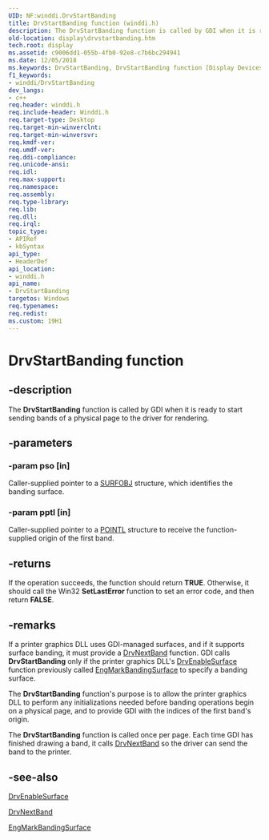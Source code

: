```yaml
---
UID: NF:winddi.DrvStartBanding
title: DrvStartBanding function (winddi.h)
description: The DrvStartBanding function is called by GDI when it is ready to start sending bands of a physical page to the driver for rendering.
old-location: display\drvstartbanding.htm
tech.root: display
ms.assetid: c9006dd1-055b-4fb0-92e8-c7b6bc294941
ms.date: 12/05/2018
ms.keywords: DrvStartBanding, DrvStartBanding function [Display Devices], ddifncs_d0cd5c63-cf46-472a-be6c-8d9dd124a2b2.xml, display.drvstartbanding, winddi/DrvStartBanding
f1_keywords:
- winddi/DrvStartBanding
dev_langs:
- c++
req.header: winddi.h
req.include-header: Winddi.h
req.target-type: Desktop
req.target-min-winverclnt: 
req.target-min-winversvr: 
req.kmdf-ver: 
req.umdf-ver: 
req.ddi-compliance: 
req.unicode-ansi: 
req.idl: 
req.max-support: 
req.namespace: 
req.assembly: 
req.type-library: 
req.lib: 
req.dll: 
req.irql: 
topic_type:
- APIRef
- kbSyntax
api_type:
- HeaderDef
api_location:
- winddi.h
api_name:
- DrvStartBanding
targetos: Windows
req.typenames: 
req.redist: 
ms.custom: 19H1
---
```


# DrvStartBanding function


## -description


The <b>DrvStartBanding</b> function is called by GDI when it is ready to start sending bands of a physical page to the driver for rendering.


## -parameters




### -param pso [in]

Caller-supplied pointer to a <a href="https://docs.microsoft.com/windows/desktop/api/winddi/ns-winddi-surfobj">SURFOBJ</a> structure, which identifies the banding surface.


### -param pptl [in]

Caller-supplied pointer to a <a href="https://docs.microsoft.com/windows/desktop/api/windef/ns-windef-pointl">POINTL</a> structure to receive the function-supplied origin of the first band.


## -returns



If the operation succeeds, the function should return <b>TRUE</b>. Otherwise, it should call the Win32 <b>SetLastError</b> function to set an error code, and then return <b>FALSE</b>.




## -remarks



If a printer graphics DLL uses GDI-managed surfaces, and if it supports surface banding, it must provide a <a href="https://docs.microsoft.com/windows/desktop/api/winddi/nf-winddi-drvnextband">DrvNextBand</a> function. GDI calls <b>DrvStartBanding</b> only if the printer graphics DLL's <a href="https://docs.microsoft.com/windows/desktop/api/winddi/nf-winddi-drvenablesurface">DrvEnableSurface</a> function previously called <a href="https://docs.microsoft.com/windows/desktop/api/winddi/nf-winddi-engmarkbandingsurface">EngMarkBandingSurface</a> to specify a banding surface.

The <b>DrvStartBanding</b> function's purpose is to allow the printer graphics DLL to perform any initializations needed before banding operations begin on a physical page, and to provide GDI with the indices of the first band's origin.

The <b>DrvStartBanding</b> function is called once per page. Each time GDI has finished drawing a band, it calls <a href="https://docs.microsoft.com/windows/desktop/api/winddi/nf-winddi-drvnextband">DrvNextBand</a> so the driver can send the band to the printer.




## -see-also




<a href="https://docs.microsoft.com/windows/desktop/api/winddi/nf-winddi-drvenablesurface">DrvEnableSurface</a>



<a href="https://docs.microsoft.com/windows/desktop/api/winddi/nf-winddi-drvnextband">DrvNextBand</a>



<a href="https://docs.microsoft.com/windows/desktop/api/winddi/nf-winddi-engmarkbandingsurface">EngMarkBandingSurface</a>
 

 

